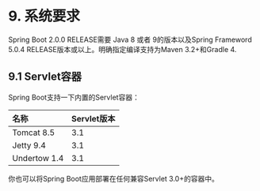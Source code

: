 # 9. 系统要求

Spring Boot 2.0.0 RELEASE需要 Java 8 或者 9的版本以及Spring Frameword 5.0.4 RELEASE版本或以上。明确指定编译支持为Maven 3.2+和Gradle 4.

## 9.1 Servlet容器

Spring Boot支持一下内置的Servlet容器：

| 名称 | Servlet版本 |
| :--- | :--- |
| Tomcat 8.5 | 3.1 |
| Jetty 9.4 | 3.1 |
| Undertow 1.4 | 3.1 |

你也可以将Spring Boot应用部署在任何兼容Servlet 3.0+的容器中。


